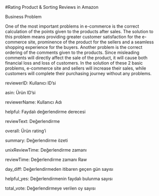 #Rating Product & Sorting Reviews in Amazon

Business Problem

One of the most important problems in e-commerce is the correct calculation of the points given to the products after sales. The solution to this problem means providing greater customer satisfaction for the e-commerce site, prominence of the product for the sellers and a seamless shopping experience for the buyers. Another problem is the correct ordering of the comments given to the products. Since misleading comments will directly affect the sale of the product, it will cause both financial loss and loss of customers. In the solution of these 2 basic problems, e-commerce site and sellers will increase their sales, while customers will complete their purchasing journey without any problems.

reviewerID: Kullanıcı ID’si

asin: Ürün ID’si

reviewerName: Kullanıcı Adı

helpful: Faydalı değerlendirme derecesi

reviewText: Değerlendirme

overall: Ürün rating’i

summary: Değerlendirme özeti

unixReviewTime: Değerlendirme zamanı

reviewTime: Değerlendirme zamanı Raw

day_diff: Değerlendirmeden itibaren geçen gün sayısı

helpful_yes: Değerlendirmenin faydalı bulunma sayısı

total_vote: Değerlendirmeye verilen oy sayısı
